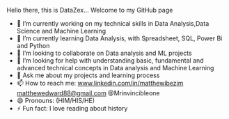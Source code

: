 Hello there, this is DataZex... Welcome to my GitHub page

- 🔭 I’m currently working on my technical skills in Data Analysis,Data Science and Machine Learning
- 🌱 I’m currently learning Data Analysis, with Spreadsheet, SQL, Power Bi and Python
- 👯 I’m looking to collaborate on Data analysis and ML projects
- 🤔 I’m looking for help with understanding basic, fundamental and advanced technical concepts in Data analysis and Machine Learning
- 💬 Ask me about my projects and learning process
- 📫 How to reach me: www.linkedin.com/in/matthewibezim matthewedward88@gmail.com @Mrinvincibleone
- 😄 Pronouns: (HIM/HIS/HE)
- ⚡ Fun fact: I love reading about history

